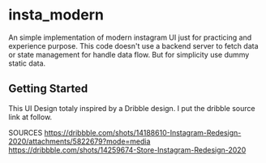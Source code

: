 # insta_modern

An simple implementation of modern instagram UI just for practicing and experience purpose.
This code doesn't use a backend server to fetch data or state management for handle data flow. But for simplicity use dummy static data.

## Getting Started

This UI Design totaly inspired by a Dribble design. I put the dribble source link at follow.

SOURCES
https://dribbble.com/shots/14188610-Instagram-Redesign-2020/attachments/5822679?mode=media
https://dribbble.com/shots/14259674-Store-Instagram-Redesign-2020
